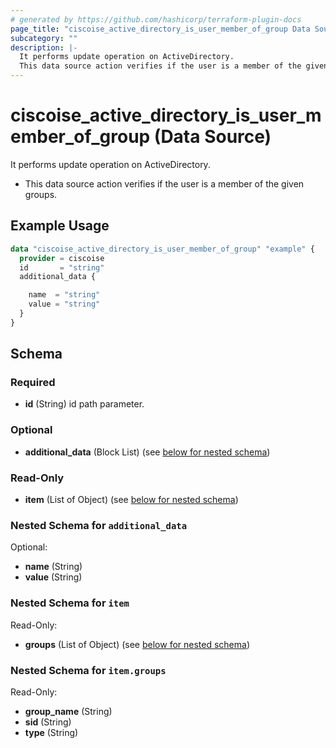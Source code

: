 ```yaml
---
# generated by https://github.com/hashicorp/terraform-plugin-docs
page_title: "ciscoise_active_directory_is_user_member_of_group Data Source - terraform-provider-ciscoise"
subcategory: ""
description: |-
  It performs update operation on ActiveDirectory.
  This data source action verifies if the user is a member of the given groups.
---
```


# ciscoise_active_directory_is_user_member_of_group (Data Source)

It performs update operation on ActiveDirectory.

- This data source action verifies if the user is a member of the given groups.

## Example Usage

```terraform
data "ciscoise_active_directory_is_user_member_of_group" "example" {
  provider = ciscoise
  id       = "string"
  additional_data {

    name  = "string"
    value = "string"
  }
}
```

<!-- schema generated by tfplugindocs -->
## Schema

### Required

- **id** (String) id path parameter.

### Optional

- **additional_data** (Block List) (see [below for nested schema](#nestedblock--additional_data))

### Read-Only

- **item** (List of Object) (see [below for nested schema](#nestedatt--item))

<a id="nestedblock--additional_data"></a>
### Nested Schema for `additional_data`

Optional:

- **name** (String)
- **value** (String)


<a id="nestedatt--item"></a>
### Nested Schema for `item`

Read-Only:

- **groups** (List of Object) (see [below for nested schema](#nestedobjatt--item--groups))

<a id="nestedobjatt--item--groups"></a>
### Nested Schema for `item.groups`

Read-Only:

- **group_name** (String)
- **sid** (String)
- **type** (String)



